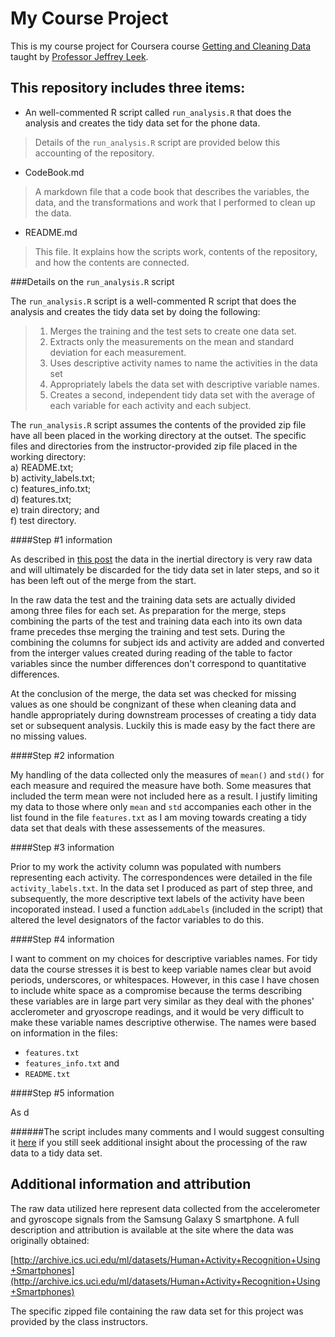 My Course Project
======================

This is my course project for Coursera course [Getting and Cleaning Data](https://www.coursera.org/course/getdata) taught by [Professor Jeffrey Leek](http://www.biostat.jhsph.edu/~jleek/research.html).

This repository includes three items:
----------------------

* An well-commented R script called `run_analysis.R` that does the analysis and creates the tidy data set for the phone data. 

>Details of the `run_analysis.R` script are provided below this accounting of the repository. 


* CodeBook.md 

>A markdown file that a code book that describes the variables, the data, and the transformations and work that I performed to clean up the data.

* README.md

>This file. It explains how the scripts work, contents of the repository, and how the contents are connected. 



###Details on the `run_analysis.R` script

The `run_analysis.R` script is a well-commented R script that does the analysis and creates the tidy data set by doing the following:

>1.  Merges the training and the test sets to create one data set. 
>2.  Extracts only the measurements on the mean and standard deviation for each measurement.
>3.  Uses descriptive activity names to name the activities in the data set
>4.  Appropriately labels the data set with descriptive variable names.
>5.  Creates a second, independent tidy data set with the average of each variable for each activity and each subject.

The `run_analysis.R` script assumes the contents of the provided zip file have all been placed in the working directory at the outset. The specific files and directories from the instructor-provided zip file placed in the working directory:  
a) README.txt;  
b) activity_labels.txt;  
c) features_info.txt;  
d) features.txt;  
e) train directory; and  
f) test directory.

####Step #1 information

As described in [this post](https://class.coursera.org/getdata-004/forum/thread?thread_id=106) the data in the inertial directory is very raw data and will ultimately be discarded for the tidy data set in later steps, and so it has been left out of the merge from the start.

In the raw data the test and the training data sets are actually divided among three files for each set. As preparation for the merge, steps combining the parts of the test and training data each into its own data frame precedes thse merging the training and test sets. During the combining the columns for subject ids and activity are added and converted from the interger values created during reading of the table to factor variables since the number differences don't correspond to quantitative differences.

At the conclusion of the merge, the data set was checked for missing values as one should be congnizant of these when cleaning data and handle appropriately during downstream processes of creating a tidy data set or subsequent analysis. Luckily this is made easy by the fact there are no missing values.

####Step #2 information

My handling of the data collected only the measures of `mean()` and `std()` for each measure and required the measure have both. Some measures that included the term mean were not included here as a result. I justify limiting my data to those where only `mean` and `std` accompanies each other in the list found in the file `features.txt` as I am moving towards creating a tidy data set that deals with these assessements of the measures.
 

####Step #3 information

Prior to my work the activity column was populated with numbers representing each activity. The correspondences were detailed in the file `activity_labels.txt`. In the data set I produced as part of step three, and subsequently, the more descriptive text labels of the activity have been incoporated instead. I used a function `addLabels` (included in the script) that altered the level designators of the factor variables to do this.
 
####Step #4 information

I want to comment on my choices for descriptive variables names. For tidy data the course stresses it is best to keep variable names clear but avoid periods, underscores, or whitespaces. However, in this case I have chosen to include white space as a compromise because the terms describing these variables are in large part very similar as they deal with the phones' acclerometer and gryoscrope readings, and it would be very difficult to make these variable names descriptive otherwise. 
The names were based on information in the files:
- `features.txt` 
- `features_info.txt` and 
- `README.txt` 

####Step #5 information

As d


######The script includes many comments and I would suggest consulting it [here](https://github.com/fomightez/clean_data_course_proj/blob/master/run_analysis.R) if you still seek additional insight about the processing of the raw data to a tidy data set.

Additional information and attribution
---------------------------------------

The raw data utilized here represent data collected from the accelerometer and gyroscope signals from the Samsung Galaxy S smartphone. A full description and attribution is available at the site where the data was originally obtained:

[http://archive.ics.uci.edu/ml/datasets/Human+Activity+Recognition+Using+Smartphones](http://archive.ics.uci.edu/ml/datasets/Human+Activity+Recognition+Using+Smartphones)

The specific zipped file containing the raw data set for this project was provided by the class instructors.



